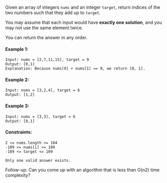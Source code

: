 Given an array of integers `nums` and an integer `target`, return indices of the two numbers such that they add up to `target`.
  

You may assume that each input would have **exactly one solution**, and you may not use the same element twice.


You can return the answer in any order.

  
#### Example 1:

```
Input: nums = [2,7,11,15], target = 9
Output: [0,1]
Explanation: Because nums[0] + nums[1] == 9, we return [0, 1].  
```


  
#### Example 2:

```
Input: nums = [3,2,4], target = 6
Output: [1,2]
```


#### Example 3:

```
Input: nums = [3,3], target = 6
Output: [0,1]
```
  
#### Constraints:

```
2 <= nums.length <= 104
-109 <= nums[i] <= 109
-109 <= target <= 109

Only one valid answer exists.
```


Follow-up: Can you come up with an algorithm that is less than O(n2) time complexity?